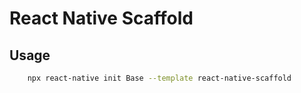 # React Native Scaffold

## Usage

```bash
    npx react-native init Base --template react-native-scaffold
```
